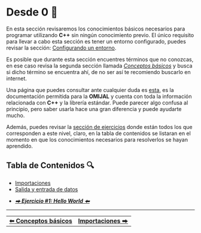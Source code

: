 # Desde 0 🔰

En esta sección revisaremos los conocimientos básicos necesarios para programar utilizando **C++** sin ningún conocimiento previo. El único requisito para llevar a cabo esta sección es tener un entorno configurado, puedes revisar la sección: [Configurando un entorno](../setup/README.md).

Es posible que durante esta sección encuentres términos que no conozcas, en ese caso revisa la segunda sección llamada *[Conceptos básicos](../concepts/README.md)* y busca si dicho término se encuentra ahí, de no ser así te recomiendo buscarlo en internet.

Una página que puedes consultar ante cualquier duda es [esta](https://arena.omegaup.com/docs/cpp/en/cpp.html), es la documentación permitida para la **OMIJAL** y cuenta con toda la información relacionada con **C++** y la librería estándar. Puede parecer algo confusa al principio, pero saber usarla hace una gran diferencia y puede ayudarte mucho.

Además, puedes revisar la [sección de ejercicios](./practice.md) donde están todos los que corresponden a este nivel, claro, en la tabla de contenidos se listaran en el momento en que los conocimientos necesarios para resolverlos se hayan aprendido.



## Tabla de Contenidos 🔍

- [Importaciones](./include.md)
- [Salida y entrada de datos](./input-output.md)
<!-- - [Variables](#)
- [Tipos de datos](#)
- [Funcion `main`](#)
- [Secuencias de escape](#) -->
- [***⮕ Ejercicio #1: Hello World ⬅***](./practice.md#ejercicio-1-hello-world)
<!-- - [Operadores](#)
- [***⮕ Ejercicio #2: A calcular! ⬅***](./practice.md#ejercicio-2-a-calcular)
- [Espacio de nombres](./namespace.md)
- [***⮕ Ejercicio #3: Evitando coliciones en el `namespace` ⬅***](#)
- [Condicional `if`](#)
- [Condicional `switch`](#) -->



<hr><div align="center"><table><tr>
  <td><b><a href="../concepts/README.md">⬅ Conceptos básicos</a></b></td>
  <td><b><a href="./include.md">Importaciones ⮕</a></b></td>
</tr></table></div>